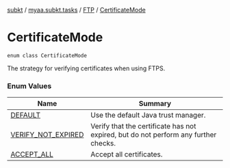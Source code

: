 [subkt](../../../index.md) / [myaa.subkt.tasks](../../index.md) / [FTP](../index.md) / [CertificateMode](./index.md)

# CertificateMode

`enum class CertificateMode`

The strategy for verifying certificates when using FTPS.

### Enum Values

| Name | Summary |
|---|---|
| [DEFAULT](-d-e-f-a-u-l-t.md) | Use the default Java trust manager. |
| [VERIFY_NOT_EXPIRED](-v-e-r-i-f-y_-n-o-t_-e-x-p-i-r-e-d.md) | Verify that the certificate has not expired, but do not perform any further checks. |
| [ACCEPT_ALL](-a-c-c-e-p-t_-a-l-l.md) | Accept all certificates. |
